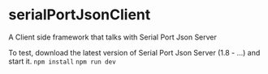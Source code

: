 # serialPortJsonClient
A Client side framework that talks with Serial Port Json Server

To test, download the latest version of Serial Port Json Server (1.8 - ...) and start it.
`npm install`
`npm run dev`

